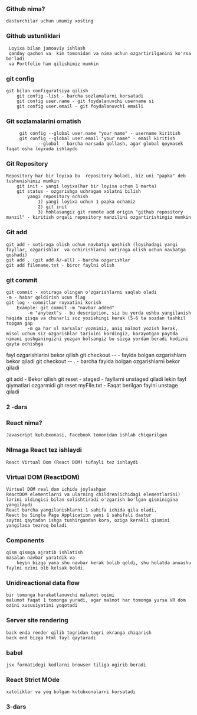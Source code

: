 ### Github nima?
    dasturchilar uchun umumiy xosting 
### Github ustunliklari
     Loyixa bilan jamoaviy ishlash
     qanday qachon va  kim tomonidan va nima uchun ozgartirilganini ko'rsa bo'ladi 
     va Portfolio ham qilishimiz mumkin 
### git config
    git bilan configuratsiya qilish
        git config -list - barcha sozlamalarni korsatadi
        git config user.name - git foydalanuvchi username si
        git config user.email - git foydalanuvchi emaili
### Git sozlamalarini ornatish
         git config --global user.name "your name" - username kiritish 
         git config --global user.email "your name" - email kiritish
                --global - barcha narsada qollash, agar global qoymasek faqat osha loyxada ishlaydo
### Git Repository
    Repository har bir loyixa bu  repository boladi, biz uni "papka" deb tushunishimiz mumkin
        git init - yangi loyixa(har bir loyixa uchun 1 marta)
        git status - ozgarishga uchragan xolatni bilish
            yangi repository ochish
                1) yangi loyixa uchun 1 papka ochamiz
                2) git init
                3) hohlasangiz git remote add origin "github repository manzil" - kiritish orqali repository manzilini ozgartirishingiz mumkin
### Git add
    git add - xotiraga olish uchun navbatga qoshish (loyihadagi yangi fayllar, ozgarishlar  va ochirishlarni xotiraga olish uchun navbatga qoshadi)
    git add . (git add A/-all) - barcha ozgarishlar  
    git add filename.txt - biror faylni olish

### git commit 
    git commit - xotiraga olingan o'zgarishlarni saqlab oladi
    -m - habar qoldirish ucun flag
    git log - commitlar royxatini korish
        Example: git commit -m "navbar added"
            -m "anytext"s - bu description, siz bu yerda ushbu yangilanish haqida qisqa va chunarli soz yozishingi kerak (5-6 ta sozdan tashkil topgan gap
            -m ga har xl narsalar yozmimiz, aniq malmot yozish kerak, misol uchun siz ozgarishlar tarixini kordingiz, korayotgan paytda nimani qoshganingizni yozgan bolsangiz bu sizga yordam beradi kodizni qayta ochishga
fayl ozgarishlarini bekor qilish
    git checkout -- <file> - faylda bolgan ozgarishlarn bekor qiladi
    git checkout -- . - barcha faylda bolgan ozgarishlarni bekor qiladi

git add - Bekor qilish
    git reset -  staged - fayllarni unstaged qiladi lekin fayl qiymatlari ozgarmidi
    git reset myFIle.txt - Faqat berilgan faylni unstage qiladi

### 2 -dars
### React nima?
    Javascript kutubxonasi, Facebook tomonidan ishlab chiqarilgan
### NImaga React tez ishlaydi
    React Virtual Dom (React DOM) tufayli tez ishlaydi
### Virtual DOM (ReactDOM)
    Virtual DOM real dom ichida joylashgan
    ReactDOM elementlarni va ularning children(ichidagi elementlarini) larini oldingisi bilan solishtiradi o'zgarish bo'lgan qisminigina yangilaydi 
    React barcha yangilanishlarni 1 sahifa ichida qila oladi, 
    React bu Single Page Application yani 1 sahifali dastur 
    saytni qaytadan ishga tushirgandan kora, oziga kerakli qismini yangilasa tezroq boladi
### Components
    qism qismga ajratib ishlatish
    masalan navbar yaratdik va 
        keyin bizga yana shu navbar kerak bolib qoldi, shu holatda anuashu faylni ozini olb kelsak boldi.
### Unidireactional data flow
    bir tomonga harakatlanuvchi malumot oqimi
    malumot faqat 1 tomonga yuradi, agar malmot har tomonga yursa VR dom ozini xususiyatini yoqotadi

### Server site rendering
    back enda render qilib togridan togri ekranga chiqarish
    back end bizga html fayl qaytaradi
### babel
    jsx formatidegi kodlarni browser tiliga ogirib beradi

### React Strict MOde
    xatoliklar va yoq bolgan kutubxonalarni korsatadi

### 3-dars
